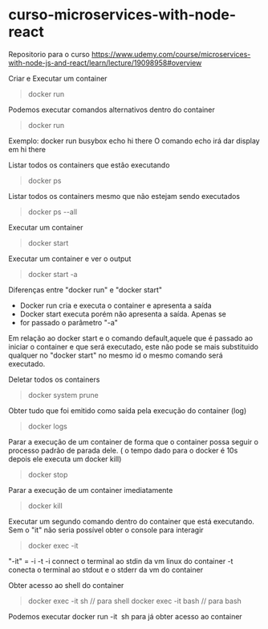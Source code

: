 # curso-microservices-with-node-react
Repositorio para o curso https://www.udemy.com/course/microservices-with-node-js-and-react/learn/lecture/19098958#overview


Criar e Executar um container
> docker run <nome da imagem>

Podemos executar comandos alternativos dentro do container
> docker run <nome da image> <comandos>

Exemplo: docker run busybox echo hi there
O comando echo irá dar display em hi there

Listar todos os containers que estão executando
>docker ps

Listar todos os containers mesmo que não estejam sendo executados
> docker ps --all

Executar um container
>docker start <id>

Executar um container e ver o output
> docker start -a <id>

Diferenças entre "docker run" e "docker start"
- Docker run cria e executa o container e apresenta a saída
- Docker start executa porém não apresenta a saída. Apenas se
- for passado o parâmetro "-a"

Em relação ao docker start e o comando default,aquele que é passado ao iniciar o container e que será executado, este não pode se mais substituido qualquer no "docker start" no mesmo id o mesmo comando será executado.

Deletar todos os containers
> docker system prune

Obter tudo que foi emitido como saída pela execução do container (log)
> docker logs <id>

Parar a execução de um container de forma que o container possa seguir o processo padrão de parada dele. ( o tempo dado para o docker é 10s depois ele executa um docker kill)
> docker stop <id>

Parar a execução de um container imediatamente
> docker kill <id>

Executar um segundo comando dentro do container que está executando. Sem o "it" não seria possível obter o console para interagir
> docker exec -it <id> <comando>

"-it" = -i -t 
-i connect o terminal ao stdin da vm linux do container
-t conecta o terminal ao stdout e o stderr da vm do container

Obter acesso ao shell do container
> docker exec -it <id> sh      // para shell
> docker exec -it <id> bash    // para bash

Podemos executar docker run -it <image name> sh para já obter acesso ao container

